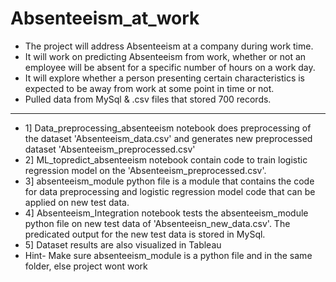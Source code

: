 # Absenteeism_at_work
- The project will address Absenteeism at a company during work time. 
- It will work on predicting Absenteeism from work, whether or not an employee will be absent for a specific number of hours on a work day. 
- It will explore whether a person presenting certain characteristics is expected to be away from work at some point in time or not.
- Pulled data from MySql & .csv files that stored 700 records. 
-----------------------------------------------------------------------------------------------------------
- 1] Data_preprocessing_absenteeism notebook does preprocessing of the dataset 'Absenteeism_data.csv' and generates new preprocessed dataset 'Absenteeism_preprocessed.csv'
- 2] ML_topredict_absenteeism notebook contain code to train logistic regression model on the 'Absenteeism_preprocessed.csv'.
- 3] absenteeism_module python file is a module that contains the code for data preprocessing and logistic regression model code that can be applied on new test data.
- 4] Absenteeism_Integration notebook tests the absenteeism_module python file on new test data of 'Absenteeisn_new_data.csv'. The predicated output for the new test data is stored in MySql.
- 5] Dataset results are also visualized in Tableau 
- Hint- Make sure absenteeism_module is a python file and in the same folder, else project wont work
